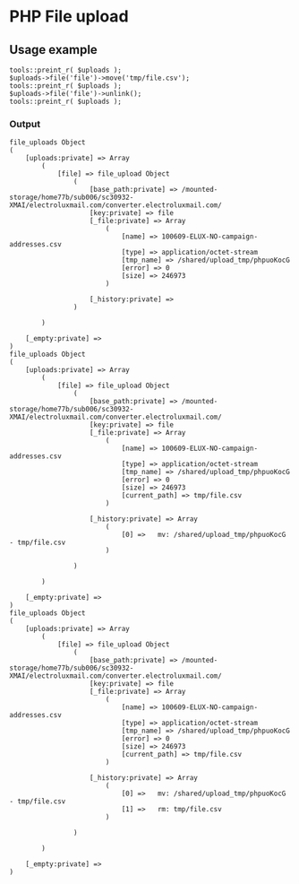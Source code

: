 # PHP File upload

## Usage example

	tools::preint_r( $uploads );
	$uploads->file('file')->move('tmp/file.csv');
	tools::preint_r( $uploads );
	$uploads->file('file')->unlink();
	tools::preint_r( $uploads );
	
### Output
	
	file_uploads Object
	(
	    [uploads:private] => Array
	        (
	            [file] => file_upload Object
	                (
	                    [base_path:private] => /mounted-storage/home77b/sub006/sc30932-XMAI/electroluxmail.com/converter.electroluxmail.com/
	                    [key:private] => file
	                    [_file:private] => Array
	                        (
	                            [name] => 100609-ELUX-NO-campaign-addresses.csv
	                            [type] => application/octet-stream
	                            [tmp_name] => /shared/upload_tmp/phpuoKocG
	                            [error] => 0
	                            [size] => 246973
	                        )
	
	                    [_history:private] => 
	                )
	
	        )
	
	    [_empty:private] => 
	)
	file_uploads Object
	(
	    [uploads:private] => Array
	        (
	            [file] => file_upload Object
	                (
	                    [base_path:private] => /mounted-storage/home77b/sub006/sc30932-XMAI/electroluxmail.com/converter.electroluxmail.com/
	                    [key:private] => file
	                    [_file:private] => Array
	                        (
	                            [name] => 100609-ELUX-NO-campaign-addresses.csv
	                            [type] => application/octet-stream
	                            [tmp_name] => /shared/upload_tmp/phpuoKocG
	                            [error] => 0
	                            [size] => 246973
	                            [current_path] => tmp/file.csv
	                        )
	
	                    [_history:private] => Array
	                        (
	                            [0] =>   mv: /shared/upload_tmp/phpuoKocG - tmp/file.csv
	                        )
	
	                )
	
	        )
	
	    [_empty:private] => 
	)
	file_uploads Object
	(
	    [uploads:private] => Array
	        (
	            [file] => file_upload Object
	                (
	                    [base_path:private] => /mounted-storage/home77b/sub006/sc30932-XMAI/electroluxmail.com/converter.electroluxmail.com/
	                    [key:private] => file
	                    [_file:private] => Array
	                        (
	                            [name] => 100609-ELUX-NO-campaign-addresses.csv
	                            [type] => application/octet-stream
	                            [tmp_name] => /shared/upload_tmp/phpuoKocG
	                            [error] => 0
	                            [size] => 246973
	                            [current_path] => tmp/file.csv
	                        )
	
	                    [_history:private] => Array
	                        (
	                            [0] =>   mv: /shared/upload_tmp/phpuoKocG - tmp/file.csv
	                            [1] =>   rm: tmp/file.csv
	                        )
	
	                )
	
	        )
	
	    [_empty:private] => 
	)